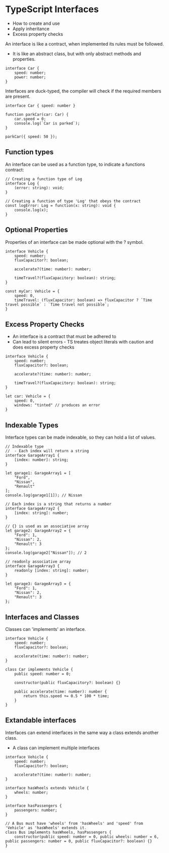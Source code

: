 # TypeScript Interfaces
- How to create and use
- Apply inheritance
- Excess property checks

An interface is like a contract, when implemented its rules must be followed.
- It is like an abstract class, but with only abstract methods and properties.

```
interface Car {
    speed: number;
    power: number;
}
```

Interfaces are duck-typed, the compiler will check if the required members are present.

```
interface Car { speed: number }

function parkCar(car: Car) {
    car.speed = 0;
    console.log(`Car is parked`);
}

parkCar({ speed: 50 });
```

## Function types
An interface can be used as a function type, to indicate a functions contract:

```
// Creating a function type of Log
interface Log {
    (error: string): void;
}

// Creating a function of type 'Log' that obeys the contract
const logError: Log = function(x: string): void {
    console.log(x);
}
```

## Optional Properties
Properties of an interface can be made optional with the ? symbol.

```
interface Vehicle {
    speed: number;
    fluxCapacitor?: boolean;

    accelerate?(time: number): number;

    timeTravel?(fluxCapacitory: boolean): string;
}

const myCar: Vehicle = {
    speed: 0,
    timeTravel: (fluxCapacitor: boolean) => fluxCapacitor ? `Time travel possible` : `Time travel not possible`;
}
```

## Excess Property Checks
- An interface is a contract that must be adhered to
- Can lead to silent errors - TS treates object literals with caution and does excess property checks

```
interface Vehicle {
    speed: number;
    fluxCapacitor?: boolean;

    accelerate?(time: number): number;

    timeTravel?(fluxCapacitory: boolean): string;
}

let car: Vehicle = {
    speed: 0,
    windows: "tinted" // produces an error
}
```

## Indexable Types
Interface types can be made indexable, so they can hold a list of values.

```
// Indexable type
//  - Each index will return a string
interface GarageArray1 {
    [index: number]: string;
}

let garage1: GarageArray1 = [
    "Ford",
    "Nissan",
    "Renault"
];
console.log(garage1[1]); // Nissan

// Each index is a string that returns a number
interface GarageArray2 {
    [index: string]: number;
}

// {} is used as an associative array
let garage2: GarageArray2 = {
    "Ford": 1,
    "Nissan": 2,
    "Renault": 3
};
console.log(garage2["Nissan"]); // 2

// readonly associative array
interface GarageArray3 {
    readonly [index: string]: number;
}

let garage3: GarageArray3 = {
    "Ford": 1,
    "Nissan": 2,
    "Renault": 3
};
```

## Interfaces and Classes
Classes can 'implements' an interface.

```
interface Vehicle {
    speed: number;
    fluxCapacitor?: boolean;

    accelerate(time: number): number;
}

class Car implements Vehicle {
    public speed: number = 0;

    constructor(public fluxCapacitory?: boolean) {}

    public accelerate(time: number): number {
        return this.speed += 0.5 * 100 * time;
    }
}
```

## Extandable interfaces
Interfaces can extend interfaces in the same way a class extends another class.
- A class can implement multiple interfaces

```
interface Vehicle {
    speed: number;
    fluxCapacitor?: boolean;

    accelerate?(time: number): number;
}

interface hasWheels extends Vehicle {
    wheels: number;
}

interface hasPassengers {
    passengers: number;
}

// A Bus must have 'wheels' from 'hasWheels' and 'speed' from 'Vehicle' as 'hasWheels' extends it.
class Bus implements hasWheels, hasPassengers {
    constructor(public speed: number = 0, public wheels: number = 6, public passengers: number = 0, public fluxCapacitor?: boolean) {}
}
```
